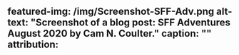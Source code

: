 featured-img: /img/Screenshot-SFF-Adv.png
alt-text: "Screenshot of a blog post: SFF Adventures August 2020 by Cam N. Coulter."
caption: ""
attribution:
- 
